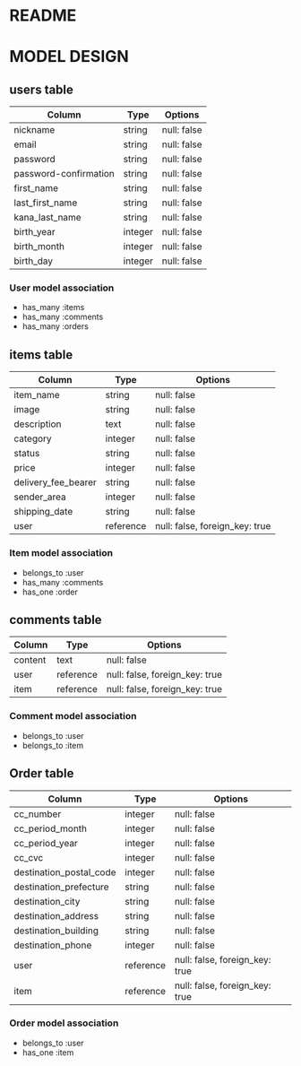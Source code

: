 # README

# MODEL DESIGN

## users table

| Column                | Type    | Options      |
| --------------------- | ------- | ------------ |
| nickname              | string  | null: false  |
| email                 | string  | null: false  |
| password              | string  | null: false  |
| password-confirmation | string  | null: false  |
| first_name            | string  | null: false  |
| last_first_name       | string  | null: false  |
| kana_last_name        | string  | null: false  |
| birth_year            | integer | null: false  |
| birth_month           | integer | null: false  |
| birth_day             | integer | null: false  |

### User model association
- has_many :items
- has_many :comments
- has_many :orders

## items table

| Column              | Type      | Options                        |
| ------------------- | --------- | ------------------------------ |
| item_name           | string    | null: false                    |
| image               | string    | null: false                    |
| description         | text      | null: false                    |
| category            | integer   | null: false                    |
| status              | string    | null: false                    |
| price               | integer   | null: false                    |
| delivery_fee_bearer | string    | null: false                    |
| sender_area         | integer   | null: false                    |
| shipping_date       | string    | null: false                    |
| user                | reference | null: false, foreign_key: true |

### Item model association
- belongs_to :user
- has_many :comments
- has_one :order

## comments table

| Column  | Type      | Options                        |
| ------- | --------- | ------------------------------ |
| content | text      | null: false                    |
| user    | reference | null: false, foreign_key: true |
| item    | reference | null: false, foreign_key: true |

### Comment model association
- belongs_to :user
- belongs_to :item

## Order table

| Column                    | Type      | Options                        |
| ------------------------- | --------- | ------------------------------ |
| cc_number                 | integer   | null: false                    |
| cc_period_month           | integer   | null: false                    |
| cc_period_year            | integer   | null: false                    |
| cc_cvc                    | integer   | null: false                    |
| destination_postal_code   | integer   | null: false                    |
| destination_prefecture    | string    | null: false                    |
| destination_city          | string    | null: false                    |
| destination_address       | string    | null: false                    |
| destination_building      | string    | null: false                    |
| destination_phone         | integer   | null: false                    |
| user                      | reference | null: false, foreign_key: true |
| item                      | reference | null: false, foreign_key: true |

### Order model association
- belongs_to :user
- has_one :item